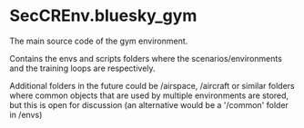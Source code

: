 # SecCREnv.bluesky_gym
The main source code of the gym environment. 

Contains the envs and scripts folders where the scenarios/environments and the training loops are respectively. 

Additional folders in the future could be /airspace, /aircraft or similar folders where common objects that are used by multiple environments are stored, but this is open for discussion (an alternative would be a '/common' folder in /envs)
